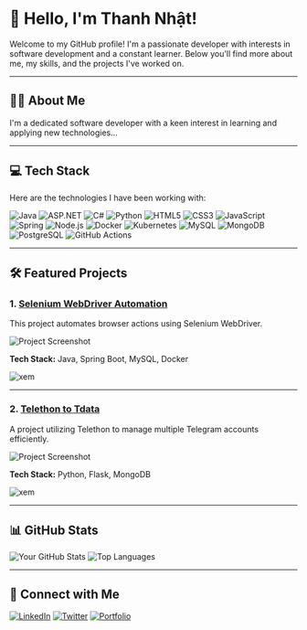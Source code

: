 # 👋 Hello, I'm Thanh Nhật!

Welcome to my GitHub profile! I'm a passionate developer with interests in software development and a constant learner. Below you'll find more about me, my skills, and the projects I've worked on.


---

## 🧑‍💻 About Me
I'm a dedicated software developer with a keen interest in learning and applying new technologies...

---

## 💻 Tech Stack

Here are the technologies I have been working with:

![Java](https://img.shields.io/badge/Java-007396?style=for-the-badge&logo=java&logoColor=white)
![ASP.NET](https://img.shields.io/badge/ASP.NET-512BD4?style=for-the-badge&logo=dotnet&logoColor=white)
![C#](https://img.shields.io/badge/C%23-239120?style=for-the-badge&logo=csharp&logoColor=white)
![Python](https://img.shields.io/badge/Python-3776AB?style=for-the-badge&logo=python&logoColor=white)
![HTML5](https://img.shields.io/badge/HTML5-E34F26?style=for-the-badge&logo=html5&logoColor=white)
![CSS3](https://img.shields.io/badge/CSS3-1572B6?style=for-the-badge&logo=css3&logoColor=white)
![JavaScript](https://img.shields.io/badge/JavaScript-F7DF1E?style=for-the-badge&logo=javascript&logoColor=black)
![Spring](https://img.shields.io/badge/Spring-6DB33F?style=for-the-badge&logo=spring&logoColor=white)
![Node.js](https://img.shields.io/badge/Node.js-339933?style=for-the-badge&logo=nodedotjs&logoColor=white)
![Docker](https://img.shields.io/badge/Docker-2496ED?style=for-the-badge&logo=docker&logoColor=white)
![Kubernetes](https://img.shields.io/badge/Kubernetes-326CE5?style=for-the-badge&logo=kubernetes&logoColor=white)
![MySQL](https://img.shields.io/badge/MySQL-005C84?style=for-the-badge&logo=mysql&logoColor=white)
![MongoDB](https://img.shields.io/badge/MongoDB-47A248?style=for-the-badge&logo=mongodb&logoColor=white)
![PostgreSQL](https://img.shields.io/badge/PostgreSQL-316192?style=for-the-badge&logo=postgresql&logoColor=white)
![GitHub Actions](https://img.shields.io/badge/GitHub_Actions-2088FF?style=for-the-badge&logo=github-actions&logoColor=white)


---

## 🛠 Featured Projects

### 1. [Selenium WebDriver Automation](https://github.com/thaithanhnhat/selenium_webDriver)
This project automates browser actions using Selenium WebDriver.

![Project Screenshot](https://via.placeholder.com/800x400.png?text=Project+Screenshot)

**Tech Stack:** Java, Spring Boot, MySQL, Docker

<a href="https://github.com/thaithanhnhat/selenium_webDriver" style="text-decoration:none;">
    <img src="https://img.shields.io/badge/xem-Click%20Here-brightgreen?style=for-the-badge" alt="xem">
</a>

---

### 2. [Telethon to Tdata](https://github.com/thaithanhnhat/Telethon_to_Tdata)
A project utilizing Telethon to manage multiple Telegram accounts efficiently.

![Project Screenshot](https://via.placeholder.com/800x400.png?text=Project+Screenshot)

**Tech Stack:** Python, Flask, MongoDB

<a href="https://github.com/thaithanhnhat/Telethon_to_Tdata" style="text-decoration:none;">
    <img src="https://img.shields.io/badge/xem-Click%20Here-brightgreen?style=for-the-badge" alt="xem">
</a>

---

## 📊 GitHub Stats
![Your GitHub Stats](https://github-readme-stats.vercel.app/api?username=thaithanhnhat&show_icons=true&theme=radical)
![Top Languages](https://github-readme-stats.vercel.app/api/top-langs/?username=thaithanhnhat&layout=compact&theme=radical)

---

## 🔗 Connect with Me
[![LinkedIn](https://img.shields.io/badge/LinkedIn-0077B5?style=for-the-badge&logo=linkedin&logoColor=white)](https://linkedin.com/in/your-profile)
[![Twitter](https://img.shields.io/badge/Twitter-1DA1F2?style=for-the-badge&logo=twitter&logoColor=white)](https://twitter.com/your-username)
[![Portfolio](https://img.shields.io/badge/Portfolio-FF5722?style=for-the-badge)](https://your-website.com)
